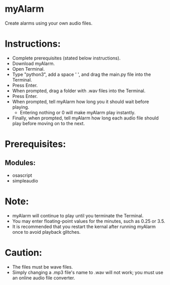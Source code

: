 # myAlarm
Create alarms using your own audio files.


# Instructions:
- Complete prerequisites (stated below instructions).
- Download myAlarm.
- Open Terminal.
- Type "python3", add a space ' ', and drag the main.py file into the Terminal.
- Press Enter.
- When prompted, drag a folder with .wav files into the Terminal.
- Press Enter.
- When prompted, tell myAlarm how long you it should wait before playing.
    - Entering nothing or 0 will make myAlarm play instantly.
- Finally, when prompted, tell myAlarm how long each audio file should play before moving on to the next.

# Prerequisites:
## Modules:
- osascript
- simpleaudio


# Note:
- myAlarm will continue to play until you terminate the Terminal.
- You may enter floating-point values for the minutes, such as 0.25 or 3.5.
- It is recommended that you restart the kernal after running myAlarm once to avoid playback glitches.

# Caution:
- The files must be wave files.
- Simply changing a .mp3 file's name to .wav will not work; you must use an online audio file converter.
